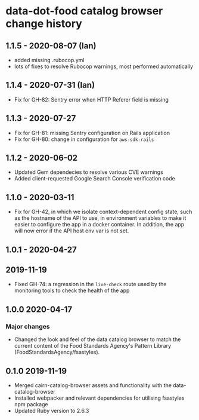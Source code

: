 # data-dot-food catalog browser change history

## 1.1.5 - 2020-08-07 (Ian)

- added missing .rubocop.yml
- lots of fixes to resolve Rubocop warnings, most performed automatically

## 1.1.4 - 2020-07-31 (Ian)

- Fix for GH-82: Sentry error when HTTP Referer field is missing

## 1.1.3 - 2020-07-27

- Fix for GH-81: missing Sentry configuration on Rails application
- Fix for GH-80: change in configuration for `aws-sdk-rails`

## 1.1.2 - 2020-06-02

- Updated Gem dependecies to resolve various CVE warnings
- Added client-requested Google Search Console verification code

## 1.1.0 - 2020-03-11

- Fix for GH-42, in which we isolate context-dependent config
  state, such as the hostname of the API to use, in environment
  variables to make it easier to configure the app in a docker
  container. In addition, the app will now error if the API
  host env var is not set.

## 1.0.1 - 2020-04-27

## 2019-11-19

- Fixed GH-74: a regression in the `live-check` route used by
  the monitoring tools to check the health of the app

## 1.0.0 2020-04-17

### Major changes

- Changed the look and feel of the data catalog browser to match the current content
  of the Food Standards Agency's Pattern Library (FoodStandardsAgency/fsastyles).

## 0.1.0 2019-11-19

- Merged cairn-catalog-browser assets and functionality with the data-catalog-browser
- Installed webpacker and relevant dependencies for utilising fsastyles npm package
- Updated Ruby version to 2.6.3
